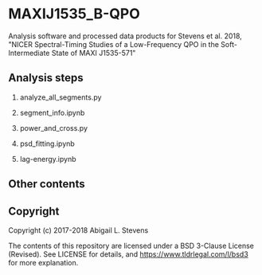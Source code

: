 # MAXIJ1535_B-QPO

Analysis software and processed data products for Stevens et al. 2018, "NICER
Spectral-Timing Studies of a Low-Frequency QPO in the Soft-Intermediate State of
MAXI J1535-571"

## Analysis steps
1. analyze_all_segments.py

2. segment_info.ipynb

3. power_and_cross.py

4. psd_fitting.ipynb

5. lag-energy.ipynb

## Other contents


## Copyright

Copyright (c) 2017-2018 Abigail L. Stevens

The contents of this repository are licensed under a BSD 3-Clause License
(Revised). See LICENSE for details, and https://www.tldrlegal.com/l/bsd3 for
more explanation.
